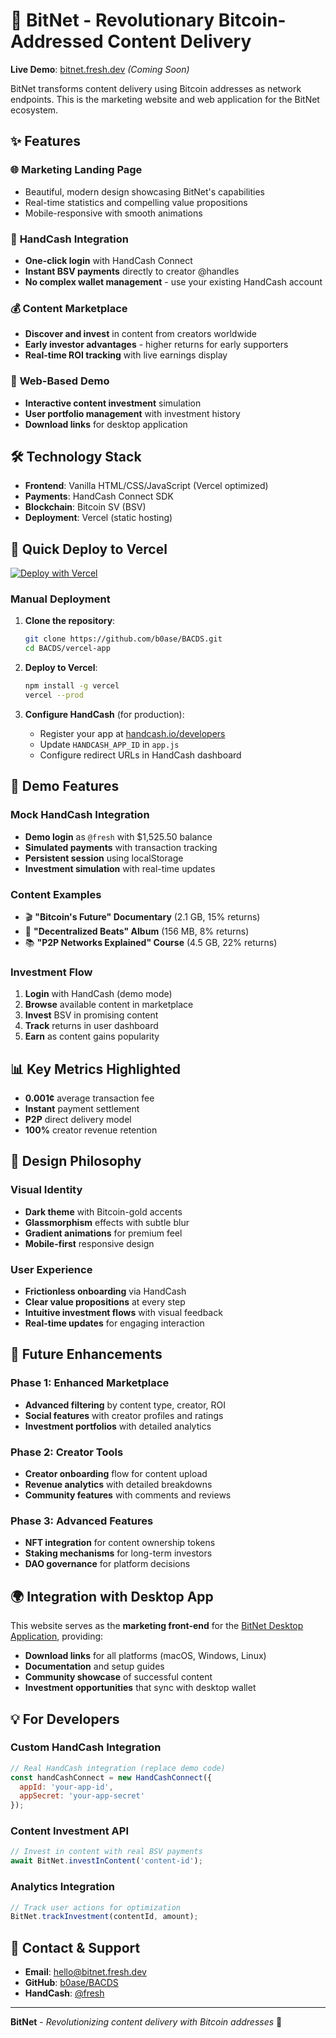 # 🚀 BitNet - Revolutionary Bitcoin-Addressed Content Delivery

**Live Demo**: [bitnet.fresh.dev](https://bitnet.fresh.dev) *(Coming Soon)*

BitNet transforms content delivery using Bitcoin addresses as network endpoints. This is the marketing website and web application for the BitNet ecosystem.

## ✨ Features

### 🌐 **Marketing Landing Page**
- Beautiful, modern design showcasing BitNet's capabilities
- Real-time statistics and compelling value propositions
- Mobile-responsive with smooth animations

### 🔗 **HandCash Integration**
- **One-click login** with HandCash Connect
- **Instant BSV payments** directly to creator @handles
- **No complex wallet management** - use your existing HandCash account

### 💰 **Content Marketplace**
- **Discover and invest** in content from creators worldwide
- **Early investor advantages** - higher returns for early supporters
- **Real-time ROI tracking** with live earnings display

### 📱 **Web-Based Demo**
- **Interactive content investment** simulation
- **User portfolio management** with investment history
- **Download links** for desktop application

## 🛠️ Technology Stack

- **Frontend**: Vanilla HTML/CSS/JavaScript (Vercel optimized)
- **Payments**: HandCash Connect SDK
- **Blockchain**: Bitcoin SV (BSV)
- **Deployment**: Vercel (static hosting)

## 🚀 Quick Deploy to Vercel

[![Deploy with Vercel](https://vercel.com/button)](https://vercel.com/new/clone?repository-url=https://github.com/b0ase/BACDS/tree/main/vercel-app)

### Manual Deployment

1. **Clone the repository**:
   ```bash
   git clone https://github.com/b0ase/BACDS.git
   cd BACDS/vercel-app
   ```

2. **Deploy to Vercel**:
   ```bash
   npm install -g vercel
   vercel --prod
   ```

3. **Configure HandCash** (for production):
   - Register your app at [handcash.io/developers](https://handcash.io/developers)
   - Update `HANDCASH_APP_ID` in `app.js`
   - Configure redirect URLs in HandCash dashboard

## 🎯 Demo Features

### Mock HandCash Integration
- **Demo login** as `@fresh` with $1,525.50 balance
- **Simulated payments** with transaction tracking
- **Persistent session** using localStorage
- **Investment simulation** with real-time updates

### Content Examples
- 🎬 **"Bitcoin's Future" Documentary** (2.1 GB, 15% returns)
- 🎵 **"Decentralized Beats" Album** (156 MB, 8% returns)  
- 📚 **"P2P Networks Explained" Course** (4.5 GB, 22% returns)

### Investment Flow
1. **Login** with HandCash (demo mode)
2. **Browse** available content in marketplace
3. **Invest** BSV in promising content
4. **Track** returns in user dashboard
5. **Earn** as content gains popularity

## 📊 Key Metrics Highlighted

- **0.001¢** average transaction fee
- **Instant** payment settlement
- **P2P** direct delivery model
- **100%** creator revenue retention

## 🎨 Design Philosophy

### Visual Identity
- **Dark theme** with Bitcoin-gold accents
- **Glassmorphism** effects with subtle blur
- **Gradient animations** for premium feel
- **Mobile-first** responsive design

### User Experience
- **Frictionless onboarding** via HandCash
- **Clear value propositions** at every step
- **Intuitive investment flows** with visual feedback
- **Real-time updates** for engaging interaction

## 🔮 Future Enhancements

### Phase 1: Enhanced Marketplace
- **Advanced filtering** by content type, creator, ROI
- **Social features** with creator profiles and ratings
- **Investment portfolios** with detailed analytics

### Phase 2: Creator Tools
- **Creator onboarding** flow for content upload
- **Revenue analytics** with detailed breakdowns
- **Community features** with comments and reviews

### Phase 3: Advanced Features
- **NFT integration** for content ownership tokens
- **Staking mechanisms** for long-term investors
- **DAO governance** for platform decisions

## 🌍 Integration with Desktop App

This website serves as the **marketing front-end** for the [BitNet Desktop Application](../), providing:

- **Download links** for all platforms (macOS, Windows, Linux)
- **Documentation** and setup guides
- **Community showcase** of successful content
- **Investment opportunities** that sync with desktop wallet

## 💡 For Developers

### Custom HandCash Integration
```javascript
// Real HandCash integration (replace demo code)
const handCashConnect = new HandCashConnect({
  appId: 'your-app-id',
  appSecret: 'your-app-secret'
});
```

### Content Investment API
```javascript
// Invest in content with real BSV payments
await BitNet.investInContent('content-id');
```

### Analytics Integration
```javascript
// Track user actions for optimization
BitNet.trackInvestment(contentId, amount);
```

## 📧 Contact & Support

- **Email**: [hello@bitnet.fresh.dev](mailto:hello@bitnet.fresh.dev)
- **GitHub**: [b0ase/BACDS](https://github.com/b0ase/BACDS)
- **HandCash**: [@fresh](https://handcash.io/@fresh)

---

**BitNet** - *Revolutionizing content delivery with Bitcoin addresses* 🚀 